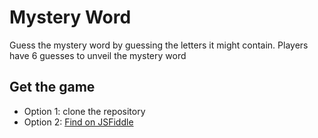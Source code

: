 # Mystery Word
Guess the mystery word by guessing the letters it might contain. Players have 6 guesses to unveil the mystery word

## Get the game
- Option 1: clone the repository
- Option 2: [Find on JSFiddle]()

